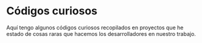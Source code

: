 # Códigos curiosos

Aquí tengo algunos códigos curiosos recopilados en proyectos que he estado de cosas raras que hacemos los desarrolladores en nuestro trabajo.
